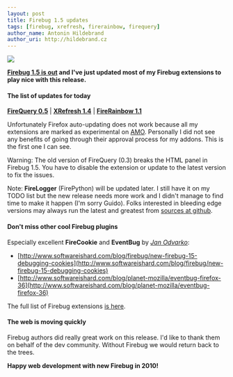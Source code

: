 ```yaml
---
layout: post
title: Firebug 1.5 updates
tags: [firebug, xrefresh, firerainbow, firequery]
author_name: Antonin Hildebrand
author_uri: http://hildebrand.cz
---
```


<img src="{{site.url}}/shared/img/icons/firequery-64.png" class="intro-icon"/>

**[Firebug 1.5 is out](http://blog.getfirebug.com/2010/01/19/please-update-firebug-extensions-with-1-5-0) and I've just updated most of my Firebug extensions to play nice with this release.**

#### The list of updates for today

**[FireQuery 0.5](http://firequery.binaryage.com)** | **[XRefresh 1.4](http://xrefresh.binaryage.com)** | **[FireRainbow 1.1](http://firerainbow.binaryage.com)**

Unfortunately Firefox auto-updating does not work because all my extensions are marked as experimental on <a href="https://addons.mozilla.org/en-US/firefox/users/info/50466">AMO</a>. Personally I did not see any benefits 
of going through their approval process for my addons. This is the first one I can see.

Warning: The old version of FireQuery (0.3) breaks the HTML panel in Firebug 1.5. You have to disable the extension or update to the latest version to fix the issues.

Note: **FireLogger** (FirePython) will be updated later. I still have it on my TODO list but the new release needs more work and I didn't manage to find time to make it happen (I'm sorry Guido). Folks interested in bleeding edge versions may always run the latest and greatest from [sources at github](http://github.com/darwin/firelogger).

#### Don't miss other cool Firebug plugins

Especially excellent **FireCookie** and **EventBug** by *[Jan Odvarko](http://www.softwareishard.com)*:

* [http://www.softwareishard.com/blog/firebug/new-firebug-15-debugging-cookies](http://www.softwareishard.com/blog/firebug/new-firebug-15-debugging-cookies)
* [http://www.softwareishard.com/blog/planet-mozilla/eventbug-firefox-36](http://www.softwareishard.com/blog/planet-mozilla/eventbug-firefox-36)

The full list of Firebug extensions [is here](http://getfirebug.com/extensions/index.html).

#### The web is moving quickly

Firebug authors did really great work on this release. I'd like to thank them on behalf of the dev community. Without Firebug we would return back to the trees.

**Happy web development with new Firebug in 2010!**